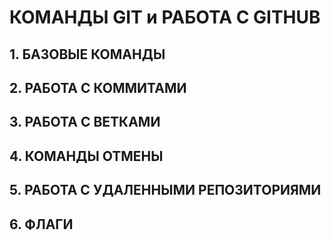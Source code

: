 # **КОМАНДЫ GIT и РАБОТА С GITHUB**

## 1. БАЗОВЫЕ КОМАНДЫ

## 2. РАБОТА С КОММИТАМИ

## 3. РАБОТА С ВЕТКАМИ

## 4. КОМАНДЫ ОТМЕНЫ

## 5. РАБОТА С УДАЛЕННЫМИ РЕПОЗИТОРИЯМИ

## 6. ФЛАГИ